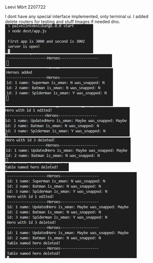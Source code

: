 Leevi Mört 2207722

I dont have any special interface implemented, only terminal ui. I added delete routers for testing and stuff
Images if needed dno.
![starting app](/images/picutre1.PNG)
![GET list of heroes](/images/picture2.PNG)
![Add heroes to list](/images/picture3.PNG)
![Edit hero on list by using id](/images/picutre4.PNG)
![Delete hero from list by using id](/images/picutre6.PNG)
![Delete the whole table](/images/picture7.PNG)
![Overview](/images/picture8.PNG)